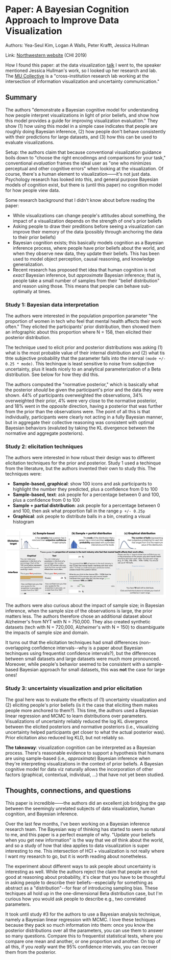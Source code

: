 <!-- date: 2019-11-20 -->
# Paper: A Bayesian Cognition Approach to Improve Data Visualization
Authors: Yea-Seul Kim, Logan A Walls, Peter Krafft, Jessica Hullman

Link: [Northwestern website](https://mucollective.northwestern.edu/files/2019-BayesianVis-CHI.pdf) (CHI 2019)

How I found this paper: at the data visualization [talk](https://www.meetup.com/Chicago-Data-Viz-Community/events/264113035/) I went to, the speaker mentioned Jessica Hullman's work, so I looked up her research and lab. The [MU Collective](https://mucollective.northwestern.edu/) is a "cross-institution research lab working at the intersection of information visualization and uncertainty communication."

## Summary
The authors "demonstrate a Bayesian cognitive model for understanding how people interpret visualizations in light of prior beliefs, and show how this model provides a guide for improving visualization evaluation." They show (1) how using this model in a simple case indicates that people are roughly doing Bayesian inference, (2) how people don't behave consistently with their predictions for large datasets, and (3) how this can be used to evaluate visualizations.

Setup: the authors claim that because conventional visualization guidance boils down to "choose the right encodinngs and comparisons for your task," conventional *evaluation* frames the ideal user as "one who minimizes perceptual and other cognitive errors" when looking at the visualization. Of course, there's a human element to visualization——it's not just data. Psychology research has looked into this, and general purpose Bayesian models of cognition exist, but there is (until this paper) no cognition model for how people view data.

Some research background that I didn't know about before reading the paper:

 * While visualizations can change people's attitudes about something, the impact of a visualization depends on the strength of one's prior beliefs
 * Asking people to draw their preditions before seeing a visualization can improve their memory of the data (possibly through anchoring the data to their prior beliefs)
 * Bayesian cognition exists; this basically models cognition as a Bayesian inference process, where people have prior beliefs about the world, and when they observe new data, they update their beliefs. This has been used to model object perception, causal reasoning, and knowledge generalization.
 * Recent research has proposed thet idea that human cognition is not *exact* Bayesian inference, but *approximate* Bayesian inference; that is, people take a small number of samples from their "belief distribution" and reason using those. This means that people can behave sub-optimally at times.

### Study 1: Bayesian data interpretation
The authors were interested in the population proportion parameter "the proportion of women in tech who feel that mental health affects their work often." They elicited the participants' prior distribution, then showed them an infographic about this proportion where N = 158, then elicited their posterior distribution. 

The technique used to elicit prior and posterior distributions was asking (1) what is the most probable value of their internal distribution and (2) what tis thte subjective probability that the parameter falls into the interval `(mode +/- 0.25 * mode)`. This techinque is least sensitive to noise from subjective uncertainty, plus it leads nicely to an analytical parameterization of a Beta distribution. See below for how they did this.

The authors computed the "normative posterior," which is basically what the posterior *should* be given the participant's prior and the data they were shown. 44% of participants overweighted the observations, 34% overweighted their prior, 4% were very close to the normative posterior, and 18% went in the *opposite* direction, having a posterior that was further from the prior than the observations were. The point of all this is that individually, participants were clearly not acting in a fully Bayesian manner, but in aggregate their collective reasoning was consistent with optimal Bayesian behaviors (evaluted by taking the KL divergence between the normative and aggregate posteriors).

### Study 2: elicitation techniques
The authors were interested in how robust their design was to different elicitation techniques for the prior and posterior. Study 1 used a techinque from the literature, but the authors invented their own to study this. The techniques were:

 * **Sample-based, graphical**: show 100 icons and ask participants to highlight the number they predicted, plus a confidence from 0 to 100
 * **Sample-based, text**: ask people for a percentage between 0 and 100, plus a confidence from 0 to 100
 * **Sample + partial distribution**: ask people for a percentage between 0 and 100, then ask what proportion fall in the range `p +/- 0.25p`
 * **Graphical**: ask people to distribute balls in a bin, creating a visual histogram

![Elicitation techniques used](bayesian_cognition_viz_kim_img1.png)

The authors were also curious about the impact of sample size; in Bayesian inference, when the sample size of the observations is large, the prior matters less. The authors therefore chose an additional dataset about Alzheimer's from NYT with N = 750,000. They also created synthetic datasets (tech with N = 720,000, Alzheimer's with N = 150) to disambiguate the impacts of sample size and domain.

It turns out that the elicitation techniques had small differences (non-overlapping confidence intervals--why is a paper about Bayesian techinques using frequentist confidence intervals?), but the differences between small datasets and large datasets were much more pronounced. Moreover, while people's behavior seemed to be consistent with a sample-based Bayesian approach for small datasets, this was **not** the case for large ones!

### Study 3: uncertainty visualization and prior elicitation
The goal here was to evaluate the effects of (1) uncertainty visualization and (2) eliciting people's prior beliefs (is it the case that eliciting them makes people more anchored to them?). This time, the authors used a Bayesian linear regression and MCMC to learn distributions over parameters. Visualizations of uncertainty reliably reduced the log KL divergence between the elicited posteriors and normative posteriors (i.e., visualizing uncertainty helped participants get closer to what the actual posterior was). Prior elicitation also reduced log KLD, but not reliably so. 

**The takeaway**: visualization cognition can be interpreted as a Bayesian process. There's reasonable evidence to support a hypothesis that humans are using sample-based (i.e., *approximate*) Bayesian inference when they're interpreting visualizations in the context of prior beliefs. A Bayesian cognitive model for data viz naturally allows the incorporation of other factors (graphical, contextual, individual, ...) that have not yet been studied.

## Thoughts, connections, and questions
This paper is incredible——the authors did an excellent job bridging the gap between the seemingly unrelated subjects of data visualization, human cognition, and Bayesian inference.

Over the last few months, I've been working on a Bayesian inference research team. The Bayesian way of thinking has started to seem so natural to me, and this paper is a perfect example of why. "Update your beliefs when you get new information" is the way that we *all* think about the world, and so a study of how that idea applies to data visualization is super interesting to me. This intersection of HCI + visualization is not really where I want my research to go, but it is worth reading about nonetheless.

The experiment about different ways to ask people about uncertainty is interesting as well. While the authors reject the claim that people are not good at reasoning about probability, it's clear that you have to be thoughtful in asking people to describe their beliefs--especially for something as abstract as a "distribution"--for fear of introducing sampling bias. These techiques all hold up in the one-dimensional Beta distribution case, but I'm curious how you would ask people to describe e.g., two correlated parameters.

It took until study #3 for the authors to use a Bayesian analysis technique, namely a Bayesian linear regression with MCMC. I love these techiques because they pack so much information into them: once you know the posterior distributions over all the parameters, you can use them to answer so many questions. Compare this to frequentist statistical tests, where you compare one mean and another, or one proportion and another. On top of all this, if you *really* want the 95% confidence intervals, you can recover them from the posterior.

